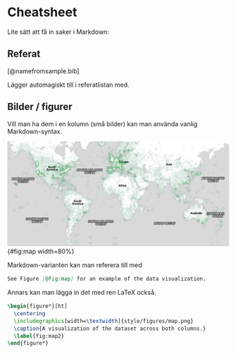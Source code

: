 # Cheatsheet

Lite sätt att få in saker i Markdown:

## Referat

[@namefromsample.bib]

Lägger automagiskt till i referatlistan med.

## Bilder / figurer

Vill man ha dem i en kolumn (små bilder) kan man använda vanlig Markdown-syntax.

![Caption: A description of the image.](style/figures/map.png){#fig:map
width=80%}

Markdown-varianten kan man referera till med

```markdown
See Figure [@fig:map] for an example of the data visualization.
```

Annars kan man lägga in det med ren LaTeX också.

```latex
\begin{figure*}[ht]
  \centering
  \includegraphics[width=\textwidth]{style/figures/map.png}
  \caption{A visualization of the dataset across both columns.}
  \label{fig:map2}
\end{figure*}
```
